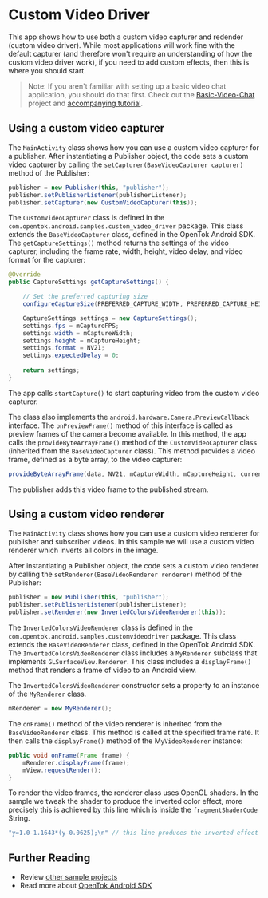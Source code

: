 # Custom Video Driver

This app shows how to use both a custom video capturer and redender (custom video driver). While most applications will work fine with the default capturer (and therefore won't require an understanding of how the custom video driver work), if you need to add custom effects, then this is where you should start.

> Note: If you aren't familiar with setting up a basic video chat application, you should do that first. Check out the [Basic-Video-Chat](../Basic-Video-Chat) project and [accompanying tutorial](https://tokbox.com/developer/tutorials/android/basic-video-chat/).

## Using a custom video capturer

The `MainActivity` class shows how you can use a custom video capturer for a publisher. After
instantiating a Publisher object, the code sets a custom video capturer by calling the
`setCapturer(BaseVideoCapturer capturer)` method of the Publisher:

```java
publisher = new Publisher(this, "publisher");
publisher.setPublisherListener(publisherListener);
publisher.setCapturer(new CustomVideoCapturer(this));
```

The `CustomVideoCapturer` class is defined in the `com.opentok.android.samples.custom_video_driver` package.
This class extends the `BaseVideoCapturer` class, defined in the OpenTok Android SDK.
The `getCaptureSettings()` method returns the settings of the video capturer, including the frame
rate, width, height, video delay, and video format for the capturer:

```java
@Override
public CaptureSettings getCaptureSettings() {

    // Set the preferred capturing size
    configureCaptureSize(PREFERRED_CAPTURE_WIDTH, PREFERRED_CAPTURE_HEIGHT);

    CaptureSettings settings = new CaptureSettings();
    settings.fps = mCaptureFPS;
    settings.width = mCaptureWidth;
    settings.height = mCaptureHeight;
    settings.format = NV21;
    settings.expectedDelay = 0;
    
    return settings;
}
```

The app calls `startCapture()` to start capturing video from the custom video capturer.

The class also implements the `android.hardware.Camera.PreviewCallback` interface. The
`onPreviewFrame()` method of this interface is called as preview frames of the camera become
available. In this method, the app calls the `provideByteArrayFrame()` method of the
`CustomVideoCapturer` class (inherited from the `BaseVideoCapturer` class). This method
provides a video frame, defined as a byte array, to the video capturer:

```java
provideByteArrayFrame(data, NV21, mCaptureWidth, mCaptureHeight, currentRotation, isFrontCamera());
```

The publisher adds this video frame to the published stream.

## Using a custom video renderer

The `MainActivity` class shows how you can use a custom video renderer for publisher and
subscriber videos. In this sample we will use a custom video renderer which inverts all colors
in the image.

After instantiating a Publisher object, the code sets a custom video renderer by calling the `setRenderer(BaseVideoRenderer renderer)` method of the Publisher:

```java
publisher = new Publisher(this, "publisher");
publisher.setPublisherListener(publisherListener);
publisher.setRenderer(new InvertedColorsVideoRenderer(this));
```

The `InvertedColorsVideoRenderer` class is defined in the `com.opentok.android.samples.customvideodriver`
package. This class extends the `BaseVideoRenderer` class, defined in the OpenTok Android SDK.
The `InvertedColorsVideoRenderer` class includes a `MyRenderer` subclass that implements `GLSurfaceView.Renderer`.
This class includes a `displayFrame()` method that renders a frame of video to an Android view.

The `InvertedColorsVideoRenderer` constructor sets a property to an instance of the `MyRenderer` class.

```java
mRenderer = new MyRenderer();
```

The `onFrame()` method of the video renderer is inherited from the `BaseVideoRenderer` class.
This method is called at the specified frame rate. It then calls the `displayFrame()` method of
the M`yVideoRenderer` instance:

```java
public void onFrame(Frame frame) {
    mRenderer.displayFrame(frame);
    mView.requestRender();
}
```

To render the video frames, the renderer class uses OpenGL shaders. In the sample we tweak the
shader to produce the inverted color effect, more precisely this is achieved by this line which is
inside the `fragmentShaderCode` String.

```java
"y=1.0-1.1643*(y-0.0625);\n" // this line produces the inverted effect
```

## Further Reading

* Review [other sample projects](../)
* Read more about [OpenTok Android SDK](https://tokbox.com/developer/sdks/android/)
